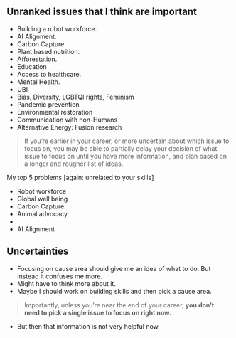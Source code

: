 ## Unranked issues that I think are important
- Building a robot workforce.
- AI Alignment. 
- Carbon Capture. 
- Plant based nutrition.
- Afforestation. 
- Education
- Access to healthcare. 
- Mental Health. 
- UBI 
- Bias, Diversity, LGBTQI rights, Feminism
- Pandemic prevention
- Environmental restoration
- Communication with non-Humans
- Alternative Energy: Fusion research

>If you’re earlier in your career, or more uncertain about which issue to focus on, you may be able to partially delay your decision of what issue to focus on until you have more information, and plan based on a longer and rougher list of ideas.

​My top 5 problems [again: unrelated to your skills]
- Robot workforce 
- Global well being
- Carbon Capture
- Animal advocacy
- 
- AI Alignment
## Uncertainties
- Focusing on cause area should give me an idea of what to do. But instead it confuses me more. 
- Might have to think more about it. 
- Maybe I should work on building skills and then pick a cause area. 
>Importantly, unless you’re near the end of your career, **you don’t need to pick a single issue to focus on right now.**
- But then that information is not very helpful now. 